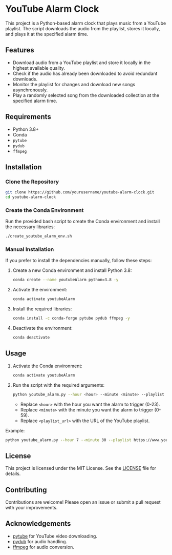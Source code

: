 # YouTube Alarm Clock

This project is a Python-based alarm clock that plays music from a YouTube playlist. The script downloads the audio from the playlist, stores it locally, and plays it at the specified alarm time.

## Features

- Download audio from a YouTube playlist and store it locally in the highest available quality.
- Check if the audio has already been downloaded to avoid redundant downloads.
- Monitor the playlist for changes and download new songs asynchronously.
- Play a randomly selected song from the downloaded collection at the specified alarm time.

## Requirements

- Python 3.8+
- Conda
- `pytube`
- `pydub`
- `ffmpeg`

## Installation

### Clone the Repository

```bash
git clone https://github.com/yourusername/youtube-alarm-clock.git
cd youtube-alarm-clock
```

### Create the Conda Environment

Run the provided bash script to create the Conda environment and install the necessary libraries:

```bash
./create_youtube_alarm_env.sh
```

### Manual Installation

If you prefer to install the dependencies manually, follow these steps:

1. Create a new Conda environment and install Python 3.8:

    ```bash
    conda create --name youtubeAlarm python=3.8 -y
    ```

2. Activate the environment:

    ```bash
    conda activate youtubeAlarm
    ```

3. Install the required libraries:

    ```bash
    conda install -c conda-forge pytube pydub ffmpeg -y
    ```

4. Deactivate the environment:

    ```bash
    conda deactivate
    ```

## Usage

1. Activate the Conda environment:

    ```bash
    conda activate youtubeAlarm
    ```

2. Run the script with the required arguments:

    ```bash
    python youtube_alarm.py --hour <hour> --minute <minute> --playlist <playlist_url>
    ```

    - Replace `<hour>` with the hour you want the alarm to trigger (0-23).
    - Replace `<minute>` with the minute you want the alarm to trigger (0-59).
    - Replace `<playlist_url>` with the URL of the YouTube playlist.

Example:

```bash
python youtube_alarm.py --hour 7 --minute 30 --playlist https://www.youtube.com/playlist?list=PL8FvEtnALTbRjuG8qcoMqstD5MDwV00f7
```

## License

This project is licensed under the MIT License. See the [LICENSE](LICENSE) file for details.

## Contributing

Contributions are welcome! Please open an issue or submit a pull request with your improvements.

## Acknowledgements

- [pytube](https://github.com/nficano/pytube) for YouTube video downloading.
- [pydub](https://github.com/jiaaro/pydub) for audio handling.
- [ffmpeg](https://ffmpeg.org/) for audio conversion.
